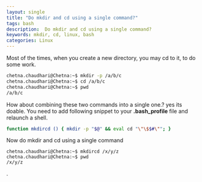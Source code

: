 ```yaml
---
layout: single
title: "Do mkdir and cd using a single command?"
tags: bash
description:  Do mkdir and cd using a single command?
keywords: mkdir, cd, linux, bash
categories: Linux
---
```


Most of the times, when you create a new directory, you may cd to it, to do some work.

```bash
chetna.chaudhari@Chetna:~$ mkdir -p /a/b/c
chetna.chaudhari@Chetna:~$ cd /a/b/c
chetna.chaudhari@Chetna:~$ pwd
/a/b/c
```

How about combining these two commands into a single one.? yes its doable. You need to add following snippet to your **.bash_profile** file and relaunch a shell.

```bash
function mkdircd () { mkdir -p "$@" && eval cd "\"\$$#\""; }
```
Now do mkdir and cd using a single command

```
chetna.chaudhari@Chetna:~$ mkdircd /x/y/z
chetna.chaudhari@Chetna:~$ pwd
/x/y/z
```
.